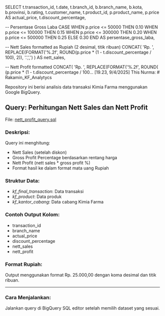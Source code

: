 SELECT
  t.transaction_id,
  t.date,
  t.branch_id,
  b.branch_name,
  b.kota,
  b.provinsi,
  b.rating,
  t.customer_name,
  t.product_id,
  p.product_name,
  p.price AS actual_price,
  t.discount_percentage,

  -- Persentase Gross Laba
  CASE
    WHEN p.price <= 50000 THEN 0.10
    WHEN p.price <= 100000 THEN 0.15
    WHEN p.price <= 300000 THEN 0.20
    WHEN p.price <= 500000 THEN 0.25
    ELSE 0.30
  END AS persentase_gross_laba,

  -- Nett Sales formatted as Rupiah (2 desimal, titik ribuan)
  CONCAT(
    'Rp. ',
    REPLACE(FORMAT('%.2f', ROUND(p.price * (1 - t.discount_percentage / 100), 2)), '.',',')
  ) AS nett_sales,

  -- Nett Profit formatted 
  CONCAT(
    'Rp. ',
    REPLACE(FORMAT('%.2f', ROUND(
      (p.price * (1 - t.discount_percentage / 100…
[19.23, 9/4/2025] This Nurma: # Rakamin_KF_Analytycs

Repository ini berisi analisis data transaksi Kimia Farma menggunakan Google BigQuery.

## Query: Perhitungan Nett Sales dan Nett Profit

File: [nett_profit_query.sql](https://github.com/username/Rakamin_KF_Analytycs/blob/main/nett_profit_query.sql)

### Deskripsi:
Query ini menghitung:
- Nett Sales (setelah diskon)
- Gross Profit Percentage berdasarkan rentang harga
- Nett Profit (nett sales * gross profit %)
- Format hasil ke dalam format mata uang Rupiah

### Struktur Data:
- *kf_final_transaction*: Data transaksi
- *kf_product*: Data produk
- *kf_kantor_cabang*: Data cabang Kimia Farma

### Contoh Output Kolom:
- transaction_id
- branch_name
- actual_price
- discount_percentage
- nett_sales
- nett_profit

### Format Rupiah:
Output menggunakan format Rp. 25.000,00 dengan koma desimal dan titik ribuan.

---

### Cara Menjalankan:
Jalankan query di BigQuery SQL editor setelah memilih dataset yang sesuai.

